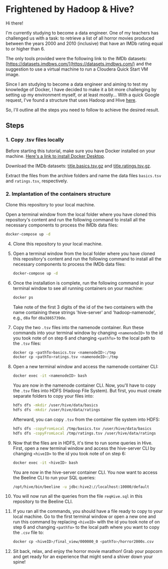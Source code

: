 # Frightened by Hadoop & Hive?

Hi there!

I'm currently studying to become a data engineer. One of my teachers has challenged us with a task: to retrieve a list of all horror movies produced between the years 2000 and 2010 (inclusive) that have an IMDb rating equal to or higher than 6.

The only tools provided were the following link to the IMDb datasets: [https://datasets.imdbws.com/](https://datasets.imdbws.com/) and the suggestion to use a virtual machine to run a Cloudera Quick Start VM image.

Since I am studying to become a data engineer and aiming to test my knowledge of Docker, I have decided to make it a bit more challenging by setting up my environment myself, or at least mostly... With a quick Google request, I've found a structure that uses Hadoop and Hive [here](https://github.com/big-data-europe/docker-hive/tree/master).

So, I'll outline all the steps you need to follow to achieve the desired result.

## Steps

### 1. Copy .tsv files locally

Before starting this tutorial, make sure you have Docker installed on your machine. [Here's a link to install Docker Desktop](https://www.docker.com/products/docker-desktop/).

Download the IMDb datasets: [title.basics.tsv.gz](https://datasets.imdbws.com/title.basics.tsv.gz) and [title.ratings.tsv.gz](https://datasets.imdbws.com/title.ratings.tsv.gz).

Extract the files from the archive folders and name the data files `basics.tsv` and `ratings.tsv`, respectively.

### 2. Implantation of the containers structure

Clone this repository to your local machine.

Open a terminal window from the local folder where you have cloned this repository's content and run the following command to install all the necessary components to process the IMDb data files:

```bash
docker-compose up -d
```

4. Clone this repository to your local machine.

5. Open a terminal window from the local folder where you have cloned this repository's content and run the following command to install all the necessary components to process the IMDb data files:

    ```bash
    docker-compose up -d
    ```

6. Once the installation is complete, run the following command in your terminal window to see all running containers on your machine:

    ```bash
    docker ps
    ```

    Take note of the first 3 digits of the id of the two containers with the name containing these strings 'hive-server' and 'hadoop-namenode', e.g., `d8a` for `d8a3865739de`.

7. Copy the two `.tsv` files into the namenode container. Run these commands into your terminal window by changing `<namenodeID>` to the id you took note of on step 6 and changing `<pathTo>` to the local path to the `.tsv` files:

    ```bash
    docker cp <pathTo>basics.tsv <namenodeID>:/tmp
    docker cp <pathTo>ratings.tsv <namenodeID>:/tmp
    ```

8. Open a new terminal window and access the namenode container CLI:

    ```bash
    docker exec -it <namenodeID> bash
    ```

    You are now in the namenode container CLI. Now, you'll have to copy the `.tsv` files into HDFS (Hadoop File System). But first, you must create separate folders to copy your files into:

    ```bash
    hdfs dfs -mkdir /user/hive/data/basics
    hdfs dfs -mkdir /user/hive/data/ratings
    ```

    Afterward, you can copy `.tsv` from the container file system into HDFS:

    ```bash
    hdfs dfs -copyFromLocal /tmp/basics.tsv /user/hive/data/basics
    hdfs dfs -copyFromLocal /tmp/ratings.tsv /user/hive/data/ratings
    ```

9. Now that the files are in HDFS, it's time to run some queries in Hive. First, open a new terminal window and access the hive-server CLI by changing `<hiveID>` to the id you took note of on step 6:

    ```bash
    docker exec -it <hiveID> bash
    ```

    You are now in the hive-server container CLI. You now want to access the Beeline CLI to run your SQL queries:

    ```bash
    /opt/hive/bin/beeline -u jdbc:hive2://localhost:10000/default
    ```

10. You will now run all the queries from the file `reqHive.sql` in this repository to the Beeline CLI.

11. If you ran all the commands, you should have a file ready to copy to your local machine. Go to the first terminal window or open a new one and run this command by replacing `<hiveID>` with the id you took note of on step 6 and changing `<pathTo>` to the local path where you want to copy the `.csv` file to:

    ```bash
    docker cp <hiveID>/final_view/000000_0 <pathTo>/horror2000s.csv
    ```

12. Sit back, relax, and enjoy the horror movie marathon! Grab your popcorn and get ready for an experience that might send a shiver down your spine!
